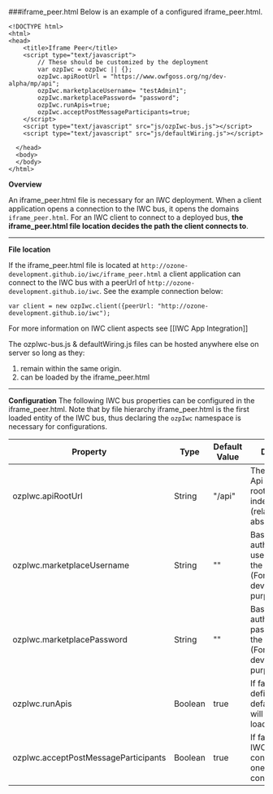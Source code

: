 ###iframe_peer.html
Below is an example of a configured iframe_peer.html.
```
<!DOCTYPE html>
<html>
<head>
    <title>Iframe Peer</title>
    <script type="text/javascript">
        // These should be customized by the deployment
        var ozpIwc = ozpIwc || {};
        ozpIwc.apiRootUrl = "https://www.owfgoss.org/ng/dev-alpha/mp/api";
        ozpIwc.marketplaceUsername= "testAdmin1";
        ozpIwc.marketplacePassword= "password";
        ozpIwc.runApis=true;
        ozpIwc.acceptPostMessageParticipants=true;
    </script>
    <script type="text/javascript" src="js/ozpIwc-bus.js"></script>
    <script type="text/javascript" src="js/defaultWiring.js"></script>

  </head>
  <body>
  </body>
</html>
```

**Overview**

An iframe_peer.html file is necessary for an IWC deployment. When a client application opens a connection to the IWC bus, it opens the domains `iframe_peer.html`. For an IWC client to connect to a deployed bus, **the iframe_peer.html file location decides the path the client connects to**. 

***

**File location**

If the iframe_peer.html file is located at `http://ozone-development.github.io/iwc/iframe_peer.html` a client application can connect to the IWC bus with a peerUrl of `http://ozone-development.github.io/iwc`. See the example connection below:
```
var client = new ozpIwc.client({peerUrl: "http://ozone-development.github.io/iwc");
```
For more information on IWC client aspects see [[IWC App Integration]]

The ozpIwc-bus.js & defaultWiring.js files can be hosted anywhere else on server so long as they:
  1. remain within the same origin.
  2. can be loaded by the iframe_peer.html


***


**Configuration**
The following IWC bus properties can be configured in the iframe_peer.html. Note that by file hierarchy iframe_peer.html is the first loaded entity of the IWC bus, thus declaring the `ozpIwc` namespace is necessary for configurations. 

Property | Type | Default Value | Definition
---------|------|----------------|-----------
 ozpIwc.apiRootUrl | String| "/api" | The location of Api backend root [hal data](LINKME) index.json (relative or absolute)
ozpIwc.marketplaceUsername | String | "" | Basic authentication username for the backend (For development purposes only)
ozpIwc.marketplacePassword | String | "" | Basic authentication password for the backend (For development purposes only)
ozpIwc.runApis | Boolean | true | If false, api's defined in the defaultWiring.js will not be loaded
ozpIwc.acceptPostMessageParticipants | Boolean | true | If false, the IWC bus will be confined to one browsing context.